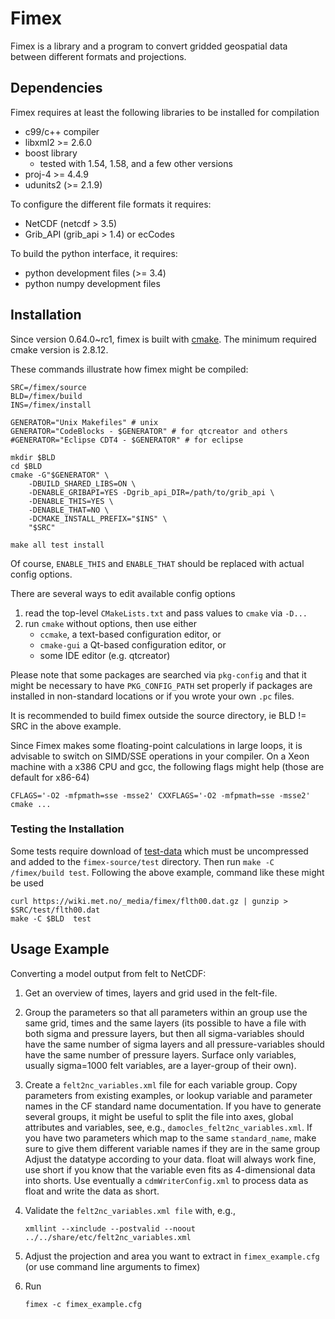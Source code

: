 # Fimex

Fimex is a library and a program to convert gridded geospatial data
between different formats and projections.


## Dependencies

Fimex requires at least the following libraries to be installed for
compilation

 * c99/c++ compiler
 * libxml2 >= 2.6.0
 * boost library
   * tested with 1.54, 1.58, and a few other versions
 * proj-4 >= 4.4.9
 * udunits2 (>= 2.1.9)

To configure the different file formats it requires:

 * NetCDF (netcdf > 3.5)
 * Grib_API (grib_api > 1.4) or ecCodes

To build the python interface, it requires:

 * python development files (>= 3.4)
 * python numpy development files

## Installation

Since version 0.64.0~rc1, fimex is built with
[cmake](https://cmake.org/). The minimum required cmake version is
2.8.12.

These commands illustrate how fimex might be compiled:

    SRC=/fimex/source
    BLD=/fimex/build
    INS=/fimex/install
    
    GENERATOR="Unix Makefiles" # unix
    GENERATOR="CodeBlocks - $GENERATOR" # for qtcreator and others
    #GENERATOR="Eclipse CDT4 - $GENERATOR" # for eclipse
    
    mkdir $BLD
    cd $BLD
    cmake -G"$GENERATOR" \
        -DBUILD_SHARED_LIBS=ON \
        -DENABLE_GRIBAPI=YES -Dgrib_api_DIR=/path/to/grib_api \
        -DENABLE_THIS=YES \
        -DENABLE_THAT=NO \
        -DCMAKE_INSTALL_PREFIX="$INS" \
        "$SRC"
    
    make all test install

Of course, `ENABLE_THIS` and `ENABLE_THAT` should be replaced with
actual config options.

There are several ways to edit available config options

  1. read the top-level `CMakeLists.txt` and pass values to `cmake`
     via `-D...`
  2. run `cmake` without options, then use either
     * `ccmake`, a text-based configuration editor, or
     * `cmake-gui` a Qt-based configuration editor, or
     * some IDE editor (e.g. qtcreator)

Please note that some packages are searched via `pkg-config` and that
it might be necessary to have `PKG_CONFIG_PATH` set properly if
packages are installed in non-standard locations or if you wrote your
own `.pc` files.

It is recommended to build fimex outside the source directory, ie BLD
!= SRC in the above example.

Since Fimex makes some floating-point calculations in large loops, it
is advisable to switch on SIMD/SSE operations in your compiler. On a
Xeon machine with a x386 CPU and gcc, the following flags might help
(those are default for x86-64)

    CFLAGS='-O2 -mfpmath=sse -msse2' CXXFLAGS='-O2 -mfpmath=sse -msse2' cmake ...


### Testing the Installation

Some tests require download of
[test-data](https://wiki.met.no/_media/fimex/flth00.dat.gz) which must
be uncompressed and added to the `fimex-source/test` directory. Then
run `make -C /fimex/build test`. Following the above example, command
like these might be used

    curl https://wiki.met.no/_media/fimex/flth00.dat.gz | gunzip > $SRC/test/flth00.dat
    make -C $BLD  test

## Usage Example

Converting a model output from felt to NetCDF:

 1. Get an overview of times, layers and grid used in the felt-file.
 2. Group the parameters so that all parameters within an group use the
    same grid, times and the same layers (its possible to have a file
    with both sigma and pressure layers, but then all sigma-variables
    should have the same number of sigma layers and all pressure-variables
    should have the same number of pressure layers. Surface only variables,
    usually sigma=1000 felt variables, are a layer-group of their own).
 3. Create a `felt2nc_variables.xml` file for each variable group.
    Copy parameters from existing examples, or lookup variable and parameter
    names in the CF standard name documentation.
    If you have to generate several groups, it might be useful to
    split the file into axes, global attributes and variables, see, e.g.,
    `damocles_felt2nc_variables.xml`.
    If you have two parameters which map to the same `standard_name`, make
    sure to give them different variable names if they are in the same group
    Adjust the datatype according to your data. float will always work fine,
    use short if you know that the variable even fits as 4-dimensional data
    into shorts. Use eventually a `cdmWriterConfig.xml` to process data as float
    and write the data as short.
 4. Validate the `felt2nc_variables.xml file` with, e.g.,

        xmllint --xinclude --postvalid --noout ../../share/etc/felt2nc_variables.xml

 5. Adjust the projection and area you want to extract in `fimex_example.cfg` (or
    use command line arguments to fimex)
 6. Run

        fimex -c fimex_example.cfg
